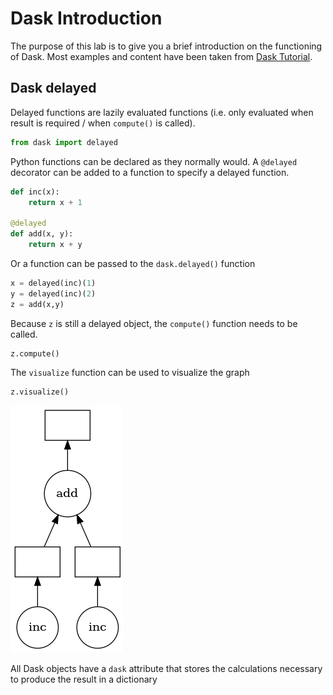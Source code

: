 # Dask Introduction
The purpose of this lab is to give you a brief introduction on the functioning of Dask. Most examples and content have been taken from [Dask Tutorial](https://github.com/dask/dask-tutorial).

## Dask delayed
Delayed functions are lazily evaluated functions (i.e. only evaluated when result is required / when `compute()` is called).

```python
from dask import delayed
```

Python functions can be declared as they normally would. A `@delayed` decorator can be added to a function to specify a delayed function.

```python
def inc(x):
    return x + 1

@delayed
def add(x, y):
	return x + y
```

Or a function can be passed to the `dask.delayed()` function
```python
x = delayed(inc)(1)
y = delayed(inc)(2)
z = add(x,y)
```

Because `z` is still a delayed object, the `compute()` function needs to be called.

```python
z.compute()
```

The `visualize` function can be used to visualize the graph

```python
z.visualize()
```
![](figures/visualize.png)

All Dask objects have a `dask` attribute that stores the calculations necessary to produce the result in a dictionary
